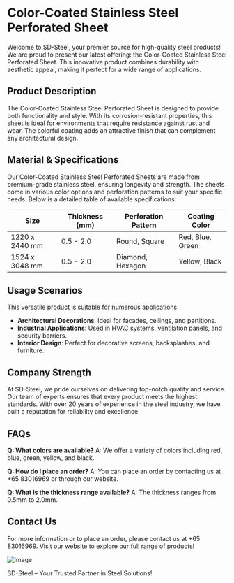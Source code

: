 # Color-Coated Stainless Steel Perforated Sheet

Welcome to SD-Steel, your premier source for high-quality steel products! We are proud to present our latest offering: the Color-Coated Stainless Steel Perforated Sheet. This innovative product combines durability with aesthetic appeal, making it perfect for a wide range of applications.

## Product Description
The Color-Coated Stainless Steel Perforated Sheet is designed to provide both functionality and style. With its corrosion-resistant properties, this sheet is ideal for environments that require resistance against rust and wear. The colorful coating adds an attractive finish that can complement any architectural design.

## Material & Specifications
Our Color-Coated Stainless Steel Perforated Sheets are made from premium-grade stainless steel, ensuring longevity and strength. The sheets come in various color options and perforation patterns to suit your specific needs. Below is a detailed table of available specifications:

| **Size**        | **Thickness (mm)** | **Perforation Pattern** | **Coating Color** |
|-----------------|--------------------|-------------------------|-------------------|
| 1220 x 2440 mm  | 0.5 - 2.0          | Round, Square           | Red, Blue, Green  |
| 1524 x 3048 mm  | 0.5 - 2.0          | Diamond, Hexagon        | Yellow, Black     |

## Usage Scenarios
This versatile product is suitable for numerous applications:
- **Architectural Decorations**: Ideal for facades, ceilings, and partitions.
- **Industrial Applications**: Used in HVAC systems, ventilation panels, and security barriers.
- **Interior Design**: Perfect for decorative screens, backsplashes, and furniture.

## Company Strength
At SD-Steel, we pride ourselves on delivering top-notch quality and service. Our team of experts ensures that every product meets the highest standards. With over 20 years of experience in the steel industry, we have built a reputation for reliability and excellence.

## FAQs
**Q: What colors are available?**
A: We offer a variety of colors including red, blue, green, yellow, and black.

**Q: How do I place an order?**
A: You can place an order by contacting us at +65 83016969 or through our website.

**Q: What is the thickness range available?**
A: The thickness ranges from 0.5mm to 2.0mm.

## Contact Us
For more information or to place an order, please contact us at +65 83016969. Visit our website to explore our full range of products!

![Image](https://github.com/user-attachments/assets/2567258e-e124-4816-932d-1809bd27ef0b)

SD-Steel – Your Trusted Partner in Steel Solutions!